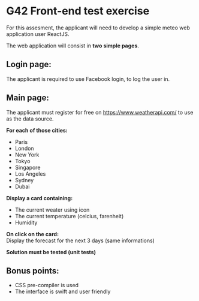 # G42 Front-end test exercise

For this assesment, the applicant will need to develop a simple meteo web application user ReactJS.  

The web application will consist in **two simple pages**.  

## Login page:
The applicant is required to use Facebook login, to log the user in.


## Main page:
The applicant must register for free on https://www.weatherapi.com/ to use as the data source.

**For each of those cities:**  
- Paris
- London
- New York
- Tokyo
- Singapore
- Los Angeles
- Sydney
- Dubai

**Display a card containing:**  
- The current weater using icon
- The current temperature (celcius, farenheit)
- Humidity

**On click on the card:**  
Display the forecast for the next 3 days (same informations)

**Solution must be tested (unit tests)**

## Bonus points:
- CSS pre-compiler is used
- The interface is swift and user friendly
